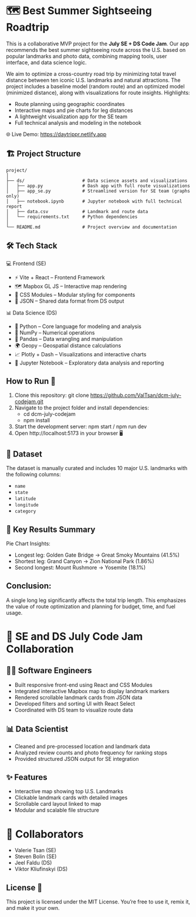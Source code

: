 # 🗺️ Best Summer Sightseeing Roadtrip

This is a collaborative MVP project for the **July SE + DS Code Jam**. Our app recommends the best summer sightseeing route across the U.S. based on popular landmarks and photo data, combining mapping tools, user interface, and data science logic. 

We aim to optimize a cross-country road trip by minimizing total travel distance between ten iconic U.S. landmarks and natural attractions. The project includes a baseline model (random route) and an optimized model (minimized distance), along with visualizations for route insights.
Highlights:
- Route planning using geographic coordinates
- Interactive maps and pie charts for leg distances
- A lightweight visualization app for the SE team
- Full technical analysis and modeling in the notebook

🌐 Live Demo: https://daytrippr.netlify.app 

## 🏗️ Project Structure

```
project/
│
├── ds/                      # Data science assets and visualizations
│   ├── app.py               # Dash app with full route visualizations
│   ├── app_se.py            # Streamlined version for SE team (graphs only)
│   ├── notebook.ipynb       # Jupyter notebook with full technical report
│   ├── data.csv             # Landmark and route data
│   └── requirements.txt     # Python dependencies
│
└── README.md                # Project overview and documentation
```

## 🛠️ Tech Stack
💻 Frontend (SE)
- ⚡️ Vite + React – Frontend Framework
- 🗺️ Mapbox GL JS – Interactive map rendering
- 🎨 CSS Modules – Modular styling for components
- 📂 JSON – Shared data format from DS output

📊 Data Science (DS)
- 🐍 Python – Core language for modeling and analysis
- 🧮 NumPy – Numerical operations
- 🐼 Pandas – Data wrangling and manipulation
- 🌍 Geopy – Geospatial distance calculations
- 📈 Plotly + Dash – Visualizations and interactive charts
- 📓 Jupyter Notebook – Exploratory data analysis and reporting

## How to Run 🚀

1. Clone this repository: git clone https://github.com/ValTsan/dcm-july-codejam.git
2. Navigate to the project folder and install dependencies: 
   - cd dcm-july-codejam
   - npm install
3. Start the development server: npm start / npm run dev 
4. Open http://localhost:5173 in your browser 🖥️

## 📍 Dataset
The dataset is manually curated and includes 10 major U.S. landmarks with the following columns:
- `name`
- `state`
- `latitude`
- `longitude`
- `category`

## 🧪 Key Results Summary
Pie Chart Insights:
- Longest leg: Golden Gate Bridge → Great Smoky Mountains (41.5%)
- Shortest leg: Grand Canyon → Zion National Park (1.86%)
- Second longest: Mount Rushmore → Yosemite (18.1%)

## Conclusion:
A single long leg significantly affects the total trip length. This emphasizes the value of route optimization and planning for budget, time, and fuel usage.

# 🤝 SE and DS July Code Jam Collaboration 

## 👩‍💻 Software Engineers 
-  Built responsive front-end using React and CSS Modules 
-  Integrated interactive Mapbox map to display landmark markers  
-  Rendered scrollable landmark cards from JSON data
-  Developed filters and sorting UI with React Select
-  Coordinated with DS team to visualize route data

## 📊 Data Scientist
- Cleaned and pre-processed location and landmark data
- Analyzed review counts and photo frequency for ranking stops
- Provided structured JSON output for SE integration

## ✨ Features
- Interactive map showing top U.S. Landmarks
- Clickable landmark cards with detailed images 
- Scrollable card layout linked to map
- Modular and scalable file structure

# 👥 Collaborators

- Valerie Tsan (SE)
- Steven Bolin (SE)
- Jeel Faldu (DS)
- Viktor Kliufinskyi (DS)
  
## License 📄
This project is licensed under the MIT License.
You’re free to use it, remix it, and make it your own.

